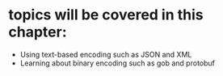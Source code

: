 # topics will be covered in this chapter:

- Using text-based encoding such as JSON and XML
- Learning about binary encoding such as gob and protobuf
